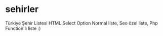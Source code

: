 # sehirler
Türkiye Şehir Listesi HTML Select Option
Normal liste,
Seo özel liste,
Php Function'lı liste :)
